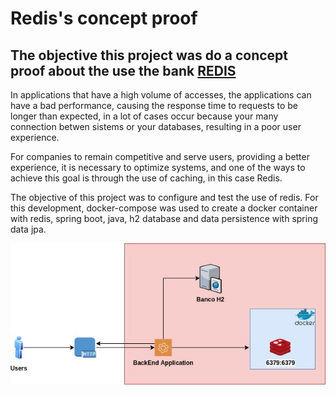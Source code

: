 # Redis's concept proof

## The objective this project was do a concept proof about the use the bank [REDIS](https://redis.com/)

<p>In applications that have a high volume of accesses, the applications can have a bad performance, causing the response time to requests to be longer than expected, in a lot of cases occur because your  many connection betwen sistems or your databases, resulting in a poor user experience. </p>

<p>For companies to remain competitive and serve users, providing a better experience, it is necessary to optimize systems, and one of the ways to achieve this goal is through the use of caching, in this case Redis.</p>

<p>The objective of this project was to configure and test the use of redis. For this development, docker-compose was used to create a docker container with redis, spring boot, java, h2 database and data persistence with spring data jpa.</p>

![](/image/desenho_solucao.jpg)
